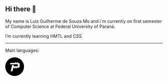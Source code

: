 ## Hi there 👋

My name is Luiz Guilherme de Souza Mo and i´m currently on first semester of Computer Science at Federal University of Paraná. 

I’m currently learning HMTL and CSS

<hr>

Main languages:



<img src="./Pascal_icon.png" width="60"/>


